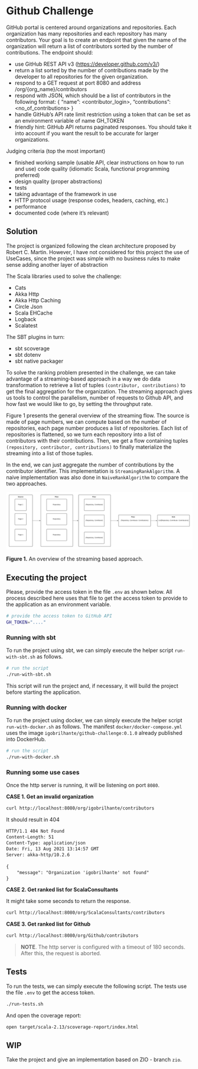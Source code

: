 # Github Challenge

GitHub portal is centered around organizations and repositories. Each organization has many repositories and each
repository has many contributors. Your goal is to create an endpoint that given the name of the organization will return
a list of contributors sorted by the number of contributions. The endpoint should:

- use GitHub REST API v3 (https://developer.github.com/v3/)
- return a list sorted by the number of contributions made by the developer to all repositories for the given
  organization.
- respond to a GET request at port 8080 and address /org/{org_name}/contributors
- respond with JSON, which should be a list of contributors in the following format: { “name”: <contributor_login>,
  “contributions”: <no_of_contributions> }
- handle GitHub’s API rate limit restriction using a token that can be set as an environment variable of name GH_TOKEN
- friendly hint: GitHub API returns paginated responses. You should take it into account if you want the result to be
  accurate for larger organizations.

Judging criteria (top the most important)

- finished working sample (usable API, clear instructions on how to run and use) code quality (idiomatic Scala,
  functional programming preferred)
- design quality (proper abstractions)
- tests
- taking advantage of the framework in use
- HTTP protocol usage (response codes, headers, caching, etc.)
- performance
- documented code (where it’s relevant)

## Solution

The project is organized following the clean architecture proposed by Robert C. Martin. However, I have not considered
for this project the use of UseCases, since the project was simple with no business rules to make sense adding another
layer of abstraction

The Scala libraries used to solve the challenge:

- Cats
- Akka Http
- Akka Http Caching
- Circle Json
- Scala EHCache
- Logback
- Scalatest

The SBT plugins in turn:

- sbt scoverage
- sbt dotenv
- sbt native packager

To solve the ranking problem presented in the challenge, we can take advantage of a streaming-based approach in a way we
do data transformation to retrieve a list of tuples `(contributor, contributions)` to get the final aggregation for the
organization. The streaming approach gives us tools to control the parallelism, number of requests to Github API, and
how fast we would like to go, by setting the throughput rate.

Figure 1 presents the general overview of the streaming flow. The source is made of page numbers, we can compute based
on the number of repositories, each page number produces a list of repositories. Each list of repositories is flattened,
so we turn each repository into a list of contributors with their contributions. Then, we get a flow containing
tuples `(repository, contributor, contributions)` to finally materialize the streaming into a list of those tuples.

In the end, we can just aggregate the number of contributions by the contributor identifier. This implementation
is `StreamingRankAlgorithm`. A naive implementation was also done in `NaiveRankAlgorithm` to compare the two approaches.

![Image](doc/images/github-flow.png)

**Figure 1.** An overview of the streaming based approach.

## Executing the project

Please, provide the access token in the file `.env` as shown below. All process described here uses that file to get the
access token to provide to the application as an environment variable.

```sh
# provide the access token to GitHub API
GH_TOKEN="...."
```

### Running with sbt

To run the project using sbt, we can simply execute the helper script `run-with-sbt.sh` as follows.

```bash
# run the script
./run-with-sbt.sh
```

This script will run the project and, if necessary, it will build the project before starting the application.

### Running with docker

To run the project using docker, we can simply execute the helper script `run-with-docker.sh` as follows. The manifest
`docker/docker-compose.yml` uses the image `igobrilhante/github-challenge:0.1.0` already published into DockerHub.

```bash
# run the script
./run-with-docker.sh
```

### Running some use cases

Once the http server is running, it will be listening on port `8080`.

**CASE 1. Get an invalid organization**

```bash
curl http://localhost:8080/org/igobrilhante/contributors
```

It should result in 404

```
HTTP/1.1 404 Not Found
Content-Length: 51
Content-Type: application/json
Date: Fri, 13 Aug 2021 13:14:57 GMT
Server: akka-http/10.2.6

{
    "message": "Organization 'igobrilhante' not found"
}
```

**CASE 2. Get ranked list for ScalaConsultants**

It might take some seconds to return the response.

```bash
curl http://localhost:8080/org/ScalaConsultants/contributors
```

**CASE 3. Get ranked list for Github**

```bash
curl http://localhost:8080/org/Github/contributors
```

> **NOTE**. The http server is configured with a timeout of 180 seconds. After this, the request is aborted.

## Tests

To run the tests, we can simply execute the following script. The tests use the file `.env` to get the access token.

```bash
./run-tests.sh
```

And open the coverage report:

```bash
open target/scala-2.13/scoverage-report/index.html
```

## WIP

Take the project and give an implementation based on ZIO - branch `zio`.